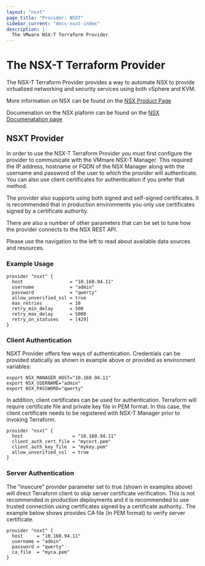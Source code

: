 ```yaml
---
layout: "nsxt"
page_title: "Provider: NSXT"
sidebar_current: "docs-nsxt-index"
description: |-
  The VMware NSX-T Terraform Provider 
---
```


# The NSX-T Terraform Provider

The NSX-T Terraform Provider provides a way to automate NSX to provide virtualized networking and security services using both vSphere and KVM.

More information on NSX can be found on the [NSX Product Page](https://www.vmware.com/products/nsx.html)

Documenation on the NSX plaform can be found on the [NSX Documenatation page](https://docs.vmware.com/en/VMware-NSX-T/index.html)

## NSXT Provider
In order to use the NSX-T Terraform Provider you must first configure the provider to communicate with the VMmare NSX-T Manager. This required the IP address, hostname or FQDN of the NSX Manager along with the username and password of the user to which the provider will authenticate. You can also use client certificates for authentication if you prefer that method.

The provider also supports using both signed and self-signed certificates. It is recommended that in production environments you only use certificates signed by a certificate authority.

There are also a number of other parameters that can be set to tune how the provider connects to the NSX REST API.

Please use the navigation to the left to read about available data sources and resources.

### Example Usage

```hcl
provider "nsxt" {
  host                 = "10.160.94.11"
  username             = "admin"
  password             = "qwerty"
  allow_unverified_ssl = true
  max_retries          = 10
  retry_min_delay      = 500
  retry_max_delay      = 5000
  retry_on_statuses    = [429]
}

```

### Client Authentication

NSXT Provider offers few ways of authentication. Credentials can be provided statically as shown in example above or provided as environment variables:

```hcl
export NSX_MANAGER_HOST="10.160.94.11"
export NSX_USERNAME="admin"
export NSX_PASSWORD="qwerty"
```

In addition, client certificates can be used for authentication. Terraform will require certificate file and private key file in PEM format. In this case, the client certificate needs to be registered with NSX-T Manager prior to invoking Terraform.


```hcl
provider "nsxt" {
  host                  = "10.160.94.11"
  client_auth_cert_file = "mycert.pem"
  client_auth_key_file  = "mykey.pem"
  allow_unverified_ssl  = true
}

```

### Server Authentication

The "insecure" provider parameter set to true (shown in examples above) will direct Terraform client to skip server certificate verification. This is not recommended in production deployments and it is recommended to use trusted connection using certificates signed by a certificate authority.. The example below shows provides CA file (in PEM format) to verify server certificate.

```hcl
provider "nsxt" {
  host     = "10.160.94.11"
  username = "admin"
  password = "qwerty"
  ca_file  = "myca.pem"
}

```
